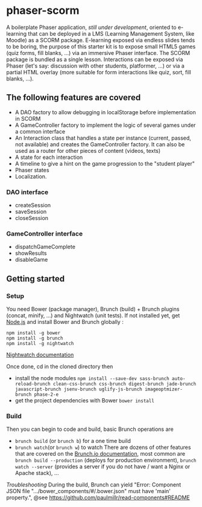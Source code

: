 # phaser-scorm

A boilerplate Phaser application, *still under development*, oriented to e-learning that can be deployed in a LMS (Learning Management System, like Moodle) as a SCORM package.
E-learning exposed via endless slides tends to be boring, the purpose of this starter kit is to expose small HTML5 games (quiz forms, fill blanks, ...) via an immersive Phaser interface. The SCORM package is bundled as a single lesson.
Interactions can be exposed via Phaser (let's say: discussion with other students, platformer, ...) or via a partial HTML overlay (more suitable for form interactions like quiz, sort, fill blanks, ...).

## The following features are covered
* A DAO factory to allow debugging in localStorage before implementation in SCORM 
* A GameController factory to implement the logic of several games under a common interface
* An Interaction class that handles a state per instance (current, passed, not available) and creates the GameController factory. It can also be used as a router for other pieces of content (videos, texts)
* A state for each interaction 
* A timeline to give a hint on the game progression to the "student player"
* Phaser states
* Localization.

### DAO interface
* createSession
* saveSession
* closeSession

### GameController interface
* dispatchGameComplete
* showResults
* disableGame
 
## Getting started

### Setup
You need Bower (package manager), Brunch (build) + Brunch plugins (concat, minify, ...) and Nightwatch (unit tests).
If not installed yet, get [Node.js](https://nodejs.org/en/download/) and install Bower and Brunch globally :
```
npm install -g bower
npm install -g brunch
npm install -g nightwatch
````
[Nightwatch documentation](https://github.com/hayesmaker/phase-2-e)

Once done, cd in the cloned directory then
* install the node modules 
```npm install --save-dev sass-brunch auto-reload-brunch clean-css-brunch css-brunch digest-brunch jade-brunch javascript-brunch jsenv-brunch uglify-js-brunch imageoptmizer-brunch phase-2-e```
* get the project dependencies with Bower
```bower install```

### Build
Then you can begin to code and build, basic Brunch operations are 
* `brunch build` (or `brunch b`) for a one time build
* `brunch watch`(or `brunch w`) to watch
There are dozens of other features that are covered on the [Brunch.io documentation](https://github.com/brunch/brunch/tree/master/docs), most common are `brunch build --production` (deploys for production environment), `brunch watch --server` (provides a server if you do not have / want a Nginx or Apache stack), ...

*Troubleshooting*
During the build, Brunch can yield "Error: Component JSON file ".../bower_components/#/.bower.json" 
must have 'main' property.", @see https://github.com/paulmillr/read-components#README
